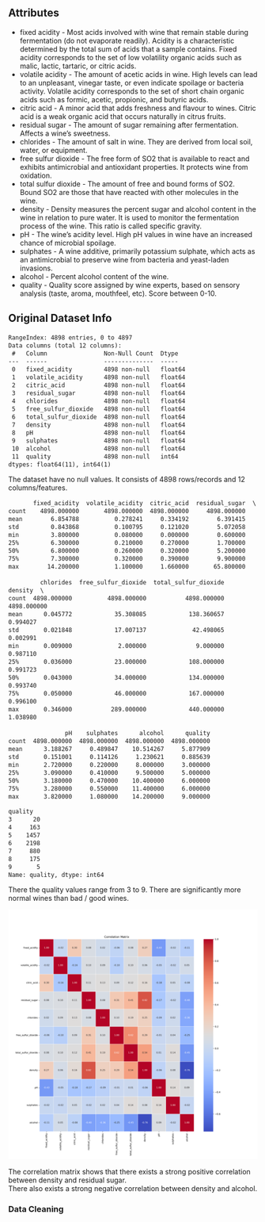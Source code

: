 ## Attributes  

- fixed acidity - Most acids involved with wine that remain stable during fermentation (do not evaporate readily). Acidity is a characteristic determined by the total sum of acids that a sample contains. Fixed acidity corresponds to the set of low volatility organic acids such as malic, lactic, tartaric, or citric acids.  
- volatile acidity - The amount of acetic acids in wine. High levels can lead to an unpleasant, vinegar taste, or even indicate spoilage or bacteria activity. Volatile acidity corresponds to the set of short chain organic acids such as formic, acetic, propionic, and butyric acids.  
- citric acid - A minor acid that adds freshness and flavour to wines. Citric acid is a weak organic acid that occurs naturally in citrus fruits.  
- residual sugar - The amount of sugar remaining after fermentation. Affects a wine’s sweetness.  
- chlorides -  The amount of salt in wine. They are derived from local soil, water, or equipment.  
- free sulfur dioxide - The free form of SO2 that is available to react and exhibits antimicrobial and antioxidant properties. It protects wine from oxidation.  
- total sulfur dioxide - The amount of free and bound forms of SO2. Bound SO2 are those that have reacted with other molecules in the wine.  
- density - Density measures the percent sugar and alcohol content in the wine in relation to pure water. It is used to monitor the fermentation process of the wine. This ratio is called specific gravity.  
- pH - The wine’s acidity level. High pH values in wine have an increased chance of microbial spoilage.  
- sulphates - A wine additive, primarily potassium sulphate, which acts as an antimicrobial to preserve wine from bacteria and yeast-laden invasions.  
- alcohol - Percent alcohol content of the wine.  
- quality - Quality score assigned by wine experts, based on sensory analysis (taste, aroma, mouthfeel, etc). Score between 0-10.  

## Original Dataset Info  

```
RangeIndex: 4898 entries, 0 to 4897
Data columns (total 12 columns):
 #   Column                Non-Null Count  Dtype  
---  ------                --------------  -----  
 0   fixed_acidity         4898 non-null   float64
 1   volatile_acidity      4898 non-null   float64
 2   citric_acid           4898 non-null   float64
 3   residual_sugar        4898 non-null   float64
 4   chlorides             4898 non-null   float64
 5   free_sulfur_dioxide   4898 non-null   float64
 6   total_sulfur_dioxide  4898 non-null   float64
 7   density               4898 non-null   float64
 8   pH                    4898 non-null   float64
 9   sulphates             4898 non-null   float64
 10  alcohol               4898 non-null   float64
 11  quality               4898 non-null   int64  
dtypes: float64(11), int64(1)
```

The dataset have no null values. It consists of 4898 rows/records and 12 columns/features.

```
       fixed_acidity  volatile_acidity  citric_acid  residual_sugar  \
count    4898.000000       4898.000000  4898.000000     4898.000000   
mean        6.854788          0.278241     0.334192        6.391415   
std         0.843868          0.100795     0.121020        5.072058   
min         3.800000          0.080000     0.000000        0.600000   
25%         6.300000          0.210000     0.270000        1.700000   
50%         6.800000          0.260000     0.320000        5.200000   
75%         7.300000          0.320000     0.390000        9.900000   
max        14.200000          1.100000     1.660000       65.800000   

         chlorides  free_sulfur_dioxide  total_sulfur_dioxide      density  \
count  4898.000000          4898.000000           4898.000000  4898.000000   
mean      0.045772            35.308085            138.360657     0.994027   
std       0.021848            17.007137             42.498065     0.002991   
min       0.009000             2.000000              9.000000     0.987110   
25%       0.036000            23.000000            108.000000     0.991723   
50%       0.043000            34.000000            134.000000     0.993740   
75%       0.050000            46.000000            167.000000     0.996100   
max       0.346000           289.000000            440.000000     1.038980   

                pH    sulphates      alcohol      quality  
count  4898.000000  4898.000000  4898.000000  4898.000000  
mean      3.188267     0.489847    10.514267     5.877909  
std       0.151001     0.114126     1.230621     0.885639  
min       2.720000     0.220000     8.000000     3.000000  
25%       3.090000     0.410000     9.500000     5.000000  
50%       3.180000     0.470000    10.400000     6.000000  
75%       3.280000     0.550000    11.400000     6.000000  
max       3.820000     1.080000    14.200000     9.000000  
```

```
quality
3      20
4     163
5    1457
6    2198
7     880
8     175
9       5
Name: quality, dtype: int64  
```

There the quality values range from 3 to 9. There are significantly more normal wines than bad / good wines.

![Correlation Matrix](/graphs/Correlation_Matrix.png)

The correlation matrix shows that there exists a strong positive correlation between density and residual sugar.  
There also exists a strong negative correlation between density and alcohol.  

### Data Cleaning
